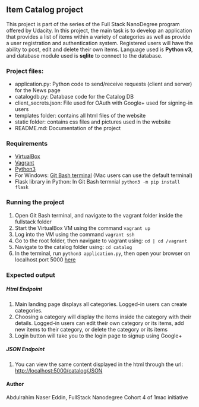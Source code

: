 ## Item Catalog project
This project is part of the series of the Full Stack NanoDegree program offered by Udacity.
In this project, the main task is to develop an application that provides a list of items within a variety of categories as well as provide a user registration and authentication system. Registered users will have the ability to post, edit and delete their own items.
Language used is **Python v3**, and database module used is **sqlite** to connect to the database.

### Project files:

* application.py: Python code to send/receive requests (client and server) for the News page
* catalogdb.py: Database code for the Catalog DB
* client_secrets.json: File used for OAuth with Google+ used for signing-in users
* templates folder: contains all html files of the website
* static folder: contains css files and pictures used in the website
* README.md: Documentation of the project

### Requirements
* [VirtualBox](https://www.virtualbox.org/)
* [Vagrant](https://www.vagrantup.com/)
* [Python3](https://www.python.org/)
* For Windows: [Git Bash terminal](https://git-scm.com/downloads) (Mac users can use the default terminal)
* Flask library in Python: In Git Bash termnial `python3 -m pip install flask`

### Running the project
1. Open Git Bash terminal, and navigate to the vagrant folder inside the fullstack folder
2. Start the VirtualBox VM using the command `vagrant up`
3. Log into the VM using the command `vagrant ssh`
4. Go to the root folder, then navigate to vagrant using: `cd | cd /vagrant`
5. Navigate to the catalog folder using: `cd catalog`
6. In the terminal, run `python3 application.py`, then open your browser on localhost port 5000 [here](http://localhost:5000/)

### Expected output
##### Html Endpoint 
1. Main landing page displays all categories. Logged-in users can create categories.
2. Choosing a category will display the items inside the category with their details. Logged-in users can edit their own category or its items, add new items to their category, or delete the category or its items
3. Login button will take you to the login page to signup using Google+

##### JSON Endpoint
1. You can view the same content displayed in the html through the url:
    [http://localhost:5000/catalog/JSON](http://localhost:5000/catalog/JSON)
#### Author
Abdulrahim Naser Eddin, FullStack Nanodegree Cohort 4 of 1mac initiative